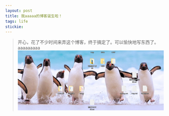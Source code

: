 ```yaml
---
layout: post
title: 我aaaaa的博客诞生啦！
tags: life
stickie: 
---
```

>开心，花了不少时间来弄这个博客，终于搞定了。可以愉快地写东西了。
aaaaaaaaa
![1658470685100.jpg](https://github.com/Ashesltz/Ashesltz.github.io/raw/main/_posts/1658470685100.jpg)
